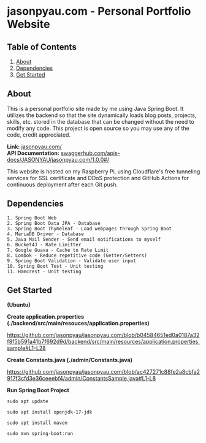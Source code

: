 # jasonpyau.com - Personal Portfolio Website

## Table of Contents
<ol>
  <li><a href="#about">About</a></li>
  <li><a href="#dependencies">Dependencies</a></li>
  <li><a href="#get-started">Get Started</a></li>
</ol>


## About
This is a personal portfolio site made by me using Java Spring Boot. It utilizes the backend so that the site dynamically loads blog posts, projects, skills, etc. stored in the database that can be changed without the need to modify any code. This project is open source so you may use any of the code, credit appreciated. 

**Link:** <a href="https://jasonpyau.com">jasonpyau.com/</a>
<br>
**API Documentation:** <a href="https://app.swaggerhub.com/apis-docs/JASONYAU/jasonpyau.com/1.0.0#/">swaggerhub.com/apis-docs/JASONYAU/jasonpyau.com/1.0.0#/</a>

This website is hosted on my Raspberry Pi, using Cloudflare's free tunneling services for SSL certificate and DDoS protection and GitHub Actions for continuous deployment after each Git push.

## Dependencies
```
1. Spring Boot Web
2. Spring Boot Data JPA - Database
3. Spring Boot Thymeleaf - Load webpages through Spring Boot
4. MariaDB Driver - Database
5. Java Mail Sender - Send email notifications to myself
6. Bucket4J - Rate Limitter
7. Google Guava - Cache to Rate Limit
8. Lombok - Reduce repetitive code (Getter/Setters)
9. Spring Boot Validation - Validate user input
10. Spring Boot Test - Unit testing
11. Hamcrest - Unit testing
```

## Get Started
**(Ubuntu)**

**Create application.properties (./backend/src/main/resouces/application.properties)**

https://github.com/jasonpyau/jasonpyau.com/blob/b04584651ed0a0187a32f8f5b591a41b7f692d9d/backend/src/main/resources/application.properties.sample#L1-L28

**Create Constants.java (./admin/Constants.java)**

https://github.com/jasonpyau/jasonpyau.com/blob/ac427271c88fe2a8cbfa2917f3cfd3e36ceeebf4/admin/ConstantsSample.java#L1-L8

**Run Spring Boot Project**
```
sudo apt update

sudo apt install openjdk-17-jdk

sudo apt install maven

sudo mvn spring-boot:run
```
